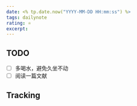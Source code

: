```yaml
---
date: <% tp.date.now("YYYY-MM-DD HH:mm:ss") %>
tags: dailynote
rating: ⭐
excerpt: 
---
```


## TODO

- [ ] 多喝水，避免久坐不动
- [ ] 阅读一篇文献

## Tracking

